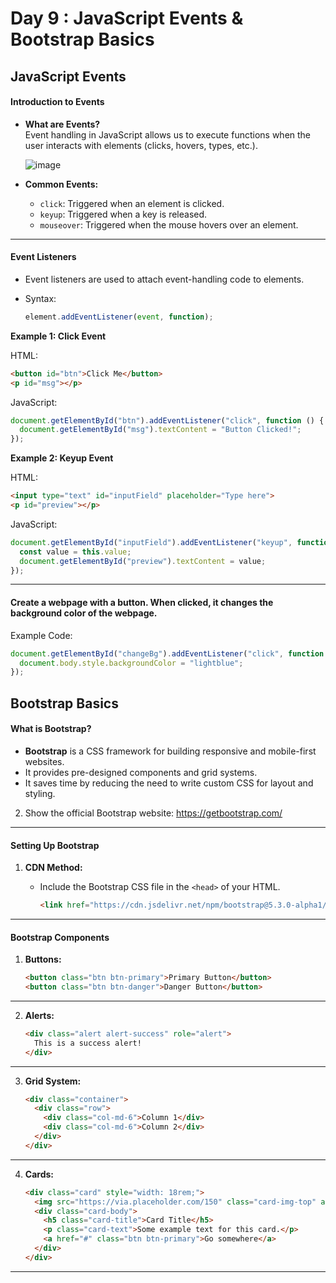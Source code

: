 # **Day 9 : JavaScript Events & Bootstrap Basics**  


## **JavaScript Events**  

#### **Introduction to Events**  
  
   - **What are Events?**  
     Event handling in JavaScript allows us to execute functions when the user interacts with elements (clicks, hovers, types, etc.).

     ![image](https://github.com/user-attachments/assets/e783d396-6d07-4352-9037-a3342aa3f328)

   - **Common Events:**  
     - `click`: Triggered when an element is clicked.  
     - `keyup`: Triggered when a key is released.  
     - `mouseover`: Triggered when the mouse hovers over an element.  

---

#### **Event Listeners**   
   - Event listeners are used to attach event-handling code to elements.  
   - Syntax: 

     ```javascript
     element.addEventListener(event, function);
     ```  

 **Example 1: Click Event** 

   HTML:

   ```html
   <button id="btn">Click Me</button>
   <p id="msg"></p>
   ```  
   JavaScript: 

   ```javascript
   document.getElementById("btn").addEventListener("click", function () {
     document.getElementById("msg").textContent = "Button Clicked!";
   });
   ```  


**Example 2: Keyup Event** 

   HTML:  

   ```html
   <input type="text" id="inputField" placeholder="Type here">
   <p id="preview"></p>
   ```  
   JavaScript: 

   ```javascript
   document.getElementById("inputField").addEventListener("keyup", function () {
     const value = this.value;
     document.getElementById("preview").textContent = value;
   });
   ```

---
#### Create a webpage with a button. When clicked, it changes the background color of the webpage. 

Example Code:

   ```javascript
   document.getElementById("changeBg").addEventListener("click", function () {
     document.body.style.backgroundColor = "lightblue";
   });
   ```  


## **Bootstrap Basics**  

#### **What is Bootstrap?**    
   - **Bootstrap** is a CSS framework for building responsive and mobile-first websites.  
   - It provides pre-designed components and grid systems.  
   - It saves time by reducing the need to write custom CSS for layout and styling.  

2. Show the official Bootstrap website: https://getbootstrap.com/  

---

#### **Setting Up Bootstrap**  
1. **CDN Method:**  
   - Include the Bootstrap CSS file in the `<head>` of your HTML.  

     ```html
     <link href="https://cdn.jsdelivr.net/npm/bootstrap@5.3.0-alpha1/dist/css/bootstrap.min.css" rel="stylesheet">
     ```  

---

#### **Bootstrap Components**  

1. **Buttons:**  

   ```html
   <button class="btn btn-primary">Primary Button</button>
   <button class="btn btn-danger">Danger Button</button>
   ```  
---
2. **Alerts:** 

   ```html
   <div class="alert alert-success" role="alert">
     This is a success alert!
   </div>
   ```  
---
3. **Grid System:** 

   ```html
   <div class="container">
     <div class="row">
       <div class="col-md-6">Column 1</div>
       <div class="col-md-6">Column 2</div>
     </div>
   </div>
   ```  
---
4. **Cards:**

   ```html
   <div class="card" style="width: 18rem;">
     <img src="https://via.placeholder.com/150" class="card-img-top" alt="...">
     <div class="card-body">
       <h5 class="card-title">Card Title</h5>
       <p class="card-text">Some example text for this card.</p>
       <a href="#" class="btn btn-primary">Go somewhere</a>
     </div>
   </div>
   ```  


---
